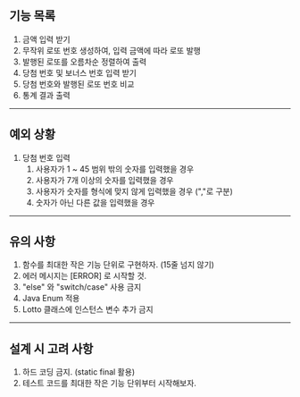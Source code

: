 ## 기능 목록

1. 금액 입력 받기
2. 무작위 로또 번호 생성하여, 입력 금액에 따라 로또 발행
3. 발행된 로또를 오름차순 정렬하여 출력
4. 당첨 번호 및 보너스 번호 입력 받기
5. 당첨 번호와 발행된 로또 번호 비교
6. 통계 결과 출력

<hr>

## 예외 상황 

1. 당첨 번호 입력
   1. 사용자가 1 ~ 45 범위 밖의 숫자를 입력했을 경우
   2. 사용자가 7개 이상의 숫자를 입력했을 경우
   3. 사용자가 숫자를 형식에 맞지 않게 입력했을 경우 (","로 구분)
   4. 숫자가 아닌 다른 값을 입력했을 경우

<hr>

## 유의 사항

1. 함수를 최대한 작은 기능 단위로 구현하자. (15줄 넘지 않기)
2. 에러 메시지는 [ERROR] 로 시작할 것.
3. "else" 와 "switch/case" 사용 금지
4. Java Enum 적용
5. Lotto 클래스에 인스턴스 변수 추가 금지

<hr>

## 설계 시 고려 사항

1. 하드 코딩 금지. (static final 활용)
2. 테스트 코드를 최대한 작은 기능 단위부터 시작해보자.